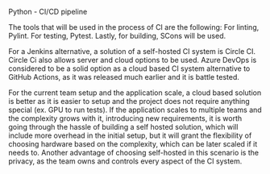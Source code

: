 Python - CI/CD pipeline

The tools that will be used in the process of CI are the following: For linting, Pylint. For testing, Pytest. Lastly, for building, SCons will be used.

For a Jenkins alternative, a solution of a self-hosted CI system is Circle CI. Circle Ci also allows server and cloud options to be used. Azure DevOps is considered to be a solid option as a cloud based CI system alternative to GitHub Actions, as it was released much earlier and it is battle tested.

For the current team setup and the application scale, a cloud based solution is better as it is easier to setup and the project does not require anything special (ex. GPU to run tests). If the application scales to multiple teams and the complexity grows with it, introducing new requirements, it is worth going through the hassle of building a self hosted solution, which will include more overhead in the initial setup, but it will grant the flexibility of choosing hardware based on the complexity, which can be later scaled if it needs to. Another advantage of choosing self-hosted in this scenario is the privacy, as the team owns and controls every aspect of the CI system.
